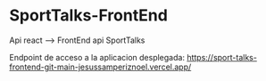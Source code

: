 # SportTalks-FrontEnd
Api react --> FrontEnd api SportTalks

Endpoint de acceso a la aplicacion desplegada: https://sport-talks-frontend-git-main-jesussamperiznoel.vercel.app/
